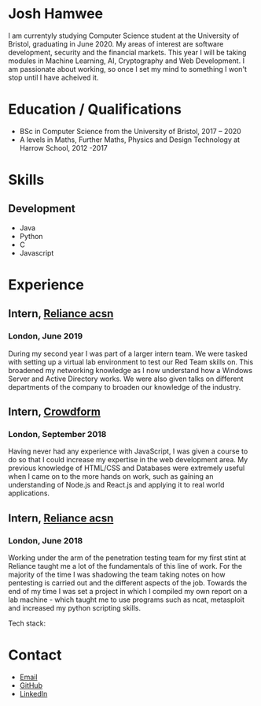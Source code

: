 # Josh Hamwee

I am currentyly studying Computer Science student at the University of Bristol, graduating in June 2020. My areas of interest are software development, security and the financial markets. This year I will be taking modules in Machine Learning, AI, Cryptography and Web Development. I am passionate about working, so once I set my mind to something I won't stop until I have acheived it. 
 
 # Education / Qualifications

+ BSc in Computer Science from the University of Bristol, 2017 – 2020
+ A levels in Maths, Further Maths, Physics and Design Technology at Harrow School, 2012 -2017
 
# Skills

## Development

+ Java
+ Python
+ C
+ Javascript

# Experience

## Intern, [Reliance acsn](https://relianceacsn.co.uk/)
### London, June 2019

During my second year I was part of a larger intern team. We were tasked with setting up a virtual lab environment to test our Red Team skills on. This broadened my networking knowledge as I now understand how a Windows Server and Active Directory works. We were also given talks on different departments of the company to broaden our knowledge of the industry.

## Intern, [Crowdform](https://www.crowdform.co.uk/)
### London, September 2018

Having never had any experience with JavaScript, I was given a course to do so that I could increase my expertise in the web development area.
My previous knowledge of HTML/CSS and Databases were extremely useful when I came on to the more hands on work, such as gaining an understanding of Node.js and React.js and applying it to real world applications.

## Intern, [Reliance acsn](https://relianceacsn.co.uk/)
### London, June 2018

Working under the arm of the penetration testing team for my first stint at Reliance taught me a lot of the fundamentals of this line of work. For the majority of the time I was shadowing the team taking notes on how pentesting is carried out and the different aspects of the job. Towards the end of my time I was set a project in which I compiled my own report on a lab machine - which taught me to use programs such as ncat, metasploit and increased my python scripting skills.

Tech stack: 


# Contact

+ [Email](mailto:joshhamwee@me.com)
+ [GitHub](https://github.com/joshhamwee)
+ [LinkedIn](https://www.linkedin.com/in/josh-hamwee-851b43167/)

